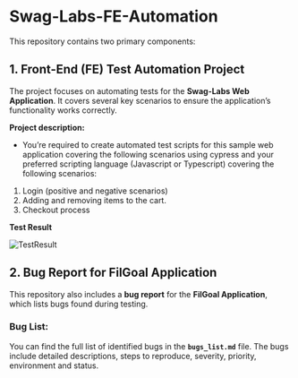 # Swag-Labs-FE-Automation

This repository contains two primary components:

## 1. Front-End (FE) Test Automation Project
The project focuses on automating tests for the **Swag-Labs Web Application**. It covers several key scenarios to ensure the application’s functionality works correctly.

**Project description:**
- You’re required to create automated test scripts for this sample web application covering the following scenarios using cypress and your preferred scripting language (Javascript or Typescript) covering the following scenarios: 
1. Login (positive and negative scenarios) 
2. Adding and removing items to the cart. 
3. Checkout process

**Test Result**

![TestResult](https://github.com/user-attachments/assets/e19d3b86-014a-4118-97b0-ba2abfbfea17)


## 2. Bug Report for FilGoal Application
This repository also includes a **bug report** for the **FilGoal Application**, which lists bugs found during testing.

### Bug List:
You can find the full list of identified bugs in the **`bugs_list.md`** file. The bugs include detailed descriptions, steps to reproduce, severity, priority, environment and status.



